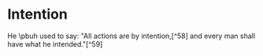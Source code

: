 

# Intention

He \pbuh used to say: "All actions are by intention,[^58] and every man shall have what he intended."[^59]


